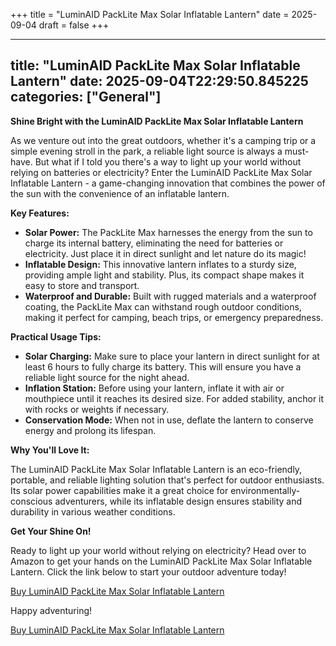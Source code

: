 +++
title = "LuminAID PackLite Max Solar Inflatable Lantern"
date = 2025-09-04
draft = false
+++

---
title: "LuminAID PackLite Max Solar Inflatable Lantern"
date: 2025-09-04T22:29:50.845225
categories: ["General"]
---
**Shine Bright with the LuminAID PackLite Max Solar Inflatable Lantern**

As we venture out into the great outdoors, whether it's a camping trip or a simple evening stroll in the park, a reliable light source is always a must-have. But what if I told you there's a way to light up your world without relying on batteries or electricity? Enter the LuminAID PackLite Max Solar Inflatable Lantern - a game-changing innovation that combines the power of the sun with the convenience of an inflatable lantern.

**Key Features:**

* **Solar Power:** The PackLite Max harnesses the energy from the sun to charge its internal battery, eliminating the need for batteries or electricity. Just place it in direct sunlight and let nature do its magic!
* **Inflatable Design:** This innovative lantern inflates to a sturdy size, providing ample light and stability. Plus, its compact shape makes it easy to store and transport.
* **Waterproof and Durable:** Built with rugged materials and a waterproof coating, the PackLite Max can withstand rough outdoor conditions, making it perfect for camping, beach trips, or emergency preparedness.

**Practical Usage Tips:**

* **Solar Charging:** Make sure to place your lantern in direct sunlight for at least 6 hours to fully charge its battery. This will ensure you have a reliable light source for the night ahead.
* **Inflation Station:** Before using your lantern, inflate it with air or mouthpiece until it reaches its desired size. For added stability, anchor it with rocks or weights if necessary.
* **Conservation Mode:** When not in use, deflate the lantern to conserve energy and prolong its lifespan.

**Why You'll Love It:**

The LuminAID PackLite Max Solar Inflatable Lantern is an eco-friendly, portable, and reliable lighting solution that's perfect for outdoor enthusiasts. Its solar power capabilities make it a great choice for environmentally-conscious adventurers, while its inflatable design ensures stability and durability in various weather conditions.

**Get Your Shine On!**

Ready to light up your world without relying on electricity? Head over to Amazon to get your hands on the LuminAID PackLite Max Solar Inflatable Lantern. Click the link below to start your outdoor adventure today!

[Buy LuminAID PackLite Max Solar Inflatable Lantern](https://www.amazon.com/dp/B0716JV1SG)

Happy adventuring!

[Buy LuminAID PackLite Max Solar Inflatable Lantern](https://www.amazon.com/dp/B0716JV1SG)
